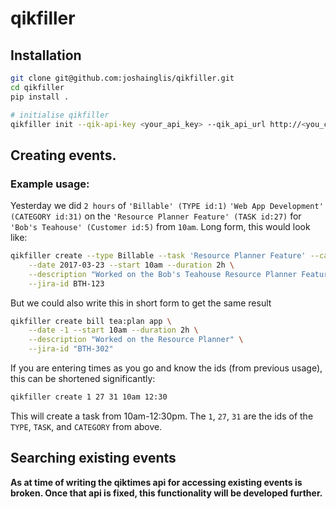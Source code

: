 qikfiller
=========

## Installation
```bash
git clone git@github.com:joshainglis/qikfiller.git
cd qikfiller
pip install .

# initialise qikfiller
qikfiller init --qik-api-key <your_api_key> --qik_api_url http://<you_company>.qiktimes.com/api/v1/
```

## Creating events.

### Example usage:
Yesterday we did `2 hours` of `'Billable' (TYPE id:1)` `'Web App Development' (CATEGORY id:31)` on the 
`'Resource Planner Feature' (TASK id:27)` for 
`'Bob's Teahouse' (Customer id:5)` from `10am`.
Long form, this would look like:

```bash
qikfiller create --type Billable --task 'Resource Planner Feature' --category 'Web App Development' \
    --date 2017-03-23 --start 10am --duration 2h \
    --description "Worked on the Bob's Teahouse Resource Planner Feature" \
    --jira-id BTH-123
```
But we could also write this in short form to get the same result        

```bash
qikfiller create bill tea:plan app \
    --date -1 --start 10am --duration 2h \
    --description "Worked on the Resource Planner" \
    --jira-id "BTH-302"
```

If you are entering times as you go and know the ids (from previous usage), this can be shortened significantly:

```bash
qikfiller create 1 27 31 10am 12:30
```

This will create a task from 10am-12:30pm. 
The `1`, `27`, `31` are the ids of the `TYPE`, `TASK`, and `CATEGORY` from above.    

## Searching existing events

__As at time of writing the qiktimes api for accessing existing events is broken.
Once that api is fixed, this functionality will be developed further.__